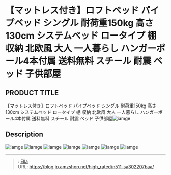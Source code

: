 # 【マットレス付き】ロフトベッド パイプベッド シングル 耐荷重150kg 高さ130cm システムベッド ロータイプ 棚 収納 北欧風  大人 一人暮らし ハンガーポール4本付属 送料無料 スチール 耐震 ベッド 子供部屋


## PRODUCT TITLE 

【マットレス付き】ロフトベッド パイプベッド シングル 耐荷重150kg 高さ130cm システムベッド ロータイプ 棚 収納 北欧風  大人 一人暮らし ハンガーポール4本付属 送料無料 スチール 耐震 ベッド 子供部屋![iamge](https://b2bfiles1.gigab2b.cn/image/wkseller/303/20230607_1261eb81174821a5dee6abc51c9f5c60.jpg)

## Description











![iamge](https://b2bfiles1.gigab2b.cn/image/wkseller/303/20230418_e5ddcb7e25b9a34ca0cc6708a17e9ec2.jpg)
![iamge](https://b2bfiles1.gigab2b.cn/image/wkseller/303/197100床垫/米白/20201021_1a36ce81b2ff9ee357a5d03428474ce1.jpg)
![iamge](https://b2bfiles1.gigab2b.cn/image/wkseller/303/20230418_27cbceff379d8cca0f4d1c13875d5bd3.jpg)
![iamge](https://b2bfiles1.gigab2b.cn/image/wkseller/303/20230418_c421fedbabd86dd51938d59a64e5dcce.jpg)
![iamge](https://b2bfiles1.gigab2b.cn/image/wkseller/303/20230418_49429fe99094576d5e6da4b52c9764c9.jpg)
![iamge](https://b2bfiles1.gigab2b.cn/image/wkseller/303/20230418_ecfd851b45879e6df29cee6edfb45783.jpg)
![iamge](https://b2bfiles1.gigab2b.cn/image/wkseller/303/20230418_00850977fff02ac10b6c5c884be6699f.jpg)


---

> : [Ella](https://blog.jp.amzshop.net/)  
> URL: https://blog.jp.amzshop.net/high_rated/n511-sa302207baa/  


